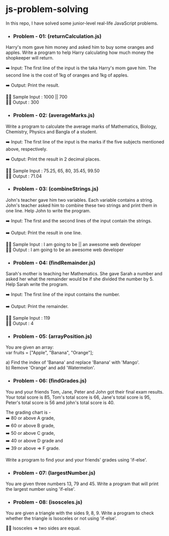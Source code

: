 # js-problem-solving
In this repo, I have solved some junior-level real-life JavaScript problems.  
- <h3>Problem - 01: (returnCalculation.js)</h3>  
Harry's mom gave him money and asked him to buy some oranges and apples. 
Write a program to help Harry calculating how much money the shopkeeper will return.

➡️ Input: 
The first line of the input is the taka Harry's mom gave him.
The second line is the cost of 1kg of oranges and 1kg of apples.

➡️ Output: 
Print the result.

✍🏽 Sample Input    : 1000 || 700  
✍🏽 Output          : 300


- <h3>Problem - 02: (averageMarks.js)</h3>  
Write a program to calculate the average marks of Mathematics, Biology, Chemistry, Physics and Bangla of a student.

➡️ Input:
The first line of the input is the marks if the five subjects mentioned above, respectively.

➡️ Output:
Print the result in 2 decimal places.

✍🏽 Sample Input    : 75.25, 65, 80, 35.45, 99.50  
✍🏽 Output          : 71.04


- <h3>Problem - 03: (combineStrings.js)</h3>  
John's teacher gave him two variables. Each variable contains a string. John's teacher asked him to combine these two strings and print them in one line. Help John to write the program.

➡️ Input:
The first and the second lines of the input contain the strings.

➡️ Output:
Print the result in one line.

✍🏽 Sample Input     : I am going to be || an awesome web developer  
✍🏽 Output           : I am going to be an awesome web developer


- <h3>Problem - 04: (findRemainder.js)</h3>  
Sarah's mother is teaching her Mathematics. She gave Sarah a number and asked her what the remainder would be if she divided the number by 5. Help Sarah write the program.

➡️ Input:
The first line of the input contains the number.

➡️ Output:
Print the remainder.

✍🏽 Sample Input     : 119  
✍🏽 Output           : 4


- <h3>Problem - 05: (arrayPosition.js)</h3>  
You are given an array:  
var fruits = ["Apple", "Banana", "Orange"];

a) Find the index of 'Banana' and replace 'Banana' with 'Mango'.  
b) Remove 'Orange' and add 'Watermelon'.


- <h3>Problem - 06: (findGrades.js)</h3>  
You and your friends Tom, Jane, Peter and John got their final exam results. Your total score is 85, Tom's total score is 66, Jane's total score is 95, Peter's total score is 56 amd john's total score is 40.

The grading chart is -   
➡️ 80 or above A grade,  
➡️ 60 or above B grade,  
➡️ 50 or above C grade,  
➡️ 40 or above D grade and  
➡️ 39 or above => F grade.

Write a program to find your and your friends' grades using 'if-else'.


- <h3>Problem - 07: (largestNumber.js)</h3>  
You are given three numbers 13, 79 and 45. Write a program that will print the largest number using 'if-else'.


- <h3>Problem - 08: (isosceles.js)</h3>  
You are given a triangle with the sides 9, 8, 9. Write a program to check whether the triangle is Isosceles or not using 'if-else'.  
  
✍🏽 Isosceles => two sides are equal.
